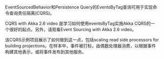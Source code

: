 EventSourcedBehavior和Persistence Query的EventsByTag查询可用于实现命令查询责任隔离(CQRS)。

 CQRS with Akka 2.6 video 是学习如何使用eventsByTag实施Akka CQRS的一个很好的起点。另外，请观看Event Sourcing with Akka 2.6 video。

该CQRS示例项目展示了如何做到这一点，包括scaling read side processors for building projections。在样本中，事件被打标，由偶数处理器消费，以根据事件构建其他表示，或将事件发布到其他服务。